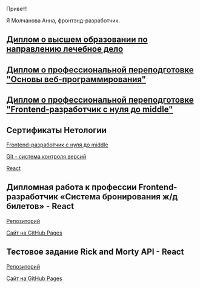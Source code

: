 Привет!

Я Молчанова Анна, фронтэнд-разработчик.

## [Диплом о высшем образовании по направлению лечебное дело](https://github.com/annamalia3000/netology/blob/main/dip-otl.jpg)

## [Диплом о профессиональной переподготовке "Основы веб-программирования"](https://github.com/annamalia3000/netology/blob/main/dip-pere1.jpg)

## [Диплом о профессиональной переподготовке "Frontend-разработчик с нyля до middle"](https://github.com/annamalia3000/netology/blob/main/netology-diplom.jpg)


## Сертификаты Нетологии
[Frontend-разработчик с нуля до middle](https://github.com/annamalia3000/netology/blob/main/netology.pdf)

[Git - система контроля версий](https://github.com/annamalia3000/netology/blob/main/certificate-git.pdf)

[React](https://github.com/annamalia3000/netology/blob/main/certificate-react.pdf)


## Дипломная работа к профессии Frontend-разработчик «Система бронирования ж/д билетов» - React
[Репозиторий](https://github.com/annamalia3000/jd-tickets)

[Сайт на GitHub Pages](https://annamalia3000.github.io/jd-tickets/)

## Тестовое задание Rick and Morty API - React
[Репозиторий](https://github.com/annamalia3000/rick-and-morty)

[Сайт на GitHub Pages](https://annamalia3000.github.io/rick-and-morty/)


